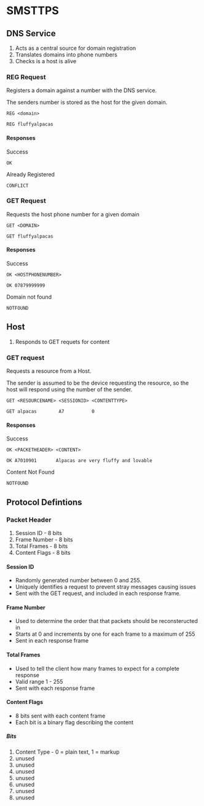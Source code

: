 # SMSTTPS

## DNS Service

1. Acts as a central source for domain registration
2. Translates domains into phone numbers
3. Checks is a host is alive

### REG Request

Registers a domain against a number with the DNS service.

The senders number is stored as the host for the given domain.

```
REG <domain>

REG fluffyalpacas
```

#### Responses

Success
```
OK
```

Already Registered
```
CONFLICT
```

### GET Request

Requests the host phone number for a given domain

```
GET <DOMAIN>

GET fluffyalpacas
```

#### Responses

Success

```
OK <HOSTPHONENUMBER>

OK 07879999999
```

Domain not found

```
NOTFOUND
```

## Host

1. Responds to GET requets for content

### GET request

Requests a resource from a Host.

The sender is assumed to be the device requesting the resource, so the host will respond using the number of the sender.

```
GET <RESOURCENAME> <SESSIONID> <CONTENTTYPE>

GET alpacas        A7          0
```

#### Responses

Success

```
OK <PACKETHEADER> <CONTENT>

OK A7010901       Alpacas are very fluffy and lovable
```

Content Not Found

```
NOTFOUND
```

## Protocol Defintions

### Packet Header

1. Session ID - 8 bits
2. Frame Number - 8 bits
3. Total Frames - 8 bits
4. Content Flags - 8 bits

#### Session ID

- Randomly generated number between 0 and 255.
- Uniquely identifies a request to prevent stray messages causing issues
- Sent with the GET request, and included in each response frame.

#### Frame Number

- Used to determine the order that that packets should be reconsteructed in
- Starts at 0 and increments by one for each frame to a maximum of 255
- Sent in each response frame

#### Total Frames

- Used to tell the client how many frames to expect for a complete response
- Valid range 1 - 255
- Sent with each response frame

#### Content Flags

- 8 bits sent with each content frame
- Each bit is a binary flag describing the content

##### Bits

1. Content Type - 0 = plain text, 1 = markup
2. unused
3. unused
4. unused
5. unused
6. unused
7. unused
8. unused
